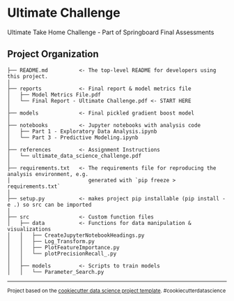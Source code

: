Ultimate Challenge
==============================

Ultimate Take Home Challenge - Part of Springboard Final Assessments

Project Organization
------------

    ├── README.md          <- The top-level README for developers using this project.
    │
    ├── reports            <- Final report & model metrics file
    │   ├── Model Metrics File.pdf
    │   └── Final Report - Ultimate Challenge.pdf <- START HERE
    │
    ├── models             <- Final pickled gradient boost model
    │
    ├── notebooks          <- Jupyter notebooks with analysis code 
    │   ├── Part 1 - Exploratory Data Analysis.ipynb
    │   └── Part 3 - Predictive Modeling.ipynb
    │
    ├── references         <- Assignment Instructions 
    │   └── ultimate_data_science_challenge.pdf
    │
    ├── requirements.txt   <- The requirements file for reproducing the analysis environment, e.g.
    │                         generated with `pip freeze > requirements.txt`
    │
    ├── setup.py           <- makes project pip installable (pip install -e .) so src can be imported
    │
    ├── src                <- Custom function files
    │   ├── data           <- Functions for data manipulation & visualizations
    │   │   ├── CreateJupyterNotebookHeadings.py
    │   │   ├── Log_Transform.py
    │   │   ├── PlotFeatureImportance.py
    │   │   └── plotPrecisionRecall_.py
    │   │
    │   ├── models         <- Scripts to train models 
    │   │   └── Parameter_Search.py

--------

<p><small>Project based on the <a target="_blank" href="https://drivendata.github.io/cookiecutter-data-science/">cookiecutter data science project template</a>. #cookiecutterdatascience</small></p>
